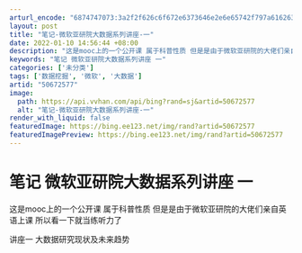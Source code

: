 ```yaml
---
arturl_encode: "6874747073:3a2f2f626c6f672e6373646e2e6e65742f797a616263303037:2f61727469636c652f64657461696c732f3530363732353737"
layout: post
title: "笔记-微软亚研院大数据系列讲座-一"
date: 2022-01-10 14:56:44 +08:00
description: "这是mooc上的一个公开课 属于科普性质 但是是由于微软亚研院的大佬们亲自英语上课 所以看一下就当练"
keywords: "笔记 微软亚研院大数据系列讲座 一"
categories: ['未分类']
tags: ['数据挖掘', '微软', '大数据']
artid: "50672577"
image:
  path: https://api.vvhan.com/api/bing?rand=sj&artid=50672577
  alt: "笔记-微软亚研院大数据系列讲座-一"
render_with_liquid: false
featuredImage: https://bing.ee123.net/img/rand?artid=50672577
featuredImagePreview: https://bing.ee123.net/img/rand?artid=50672577
---
```


# 笔记 微软亚研院大数据系列讲座 一

这是mooc上的一个公开课 属于科普性质 但是是由于微软亚研院的大佬们亲自英语上课 所以看一下就当练听力了

讲座一 大数据研究现状及未来趋势